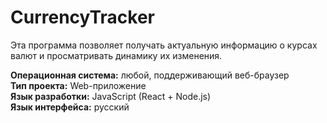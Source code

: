 # CurrencyTracker

Эта программа позволяет получать актуальную информацию о курсах валют и просматривать динамику их изменения.

**Операционная система:** любой, поддерживающий веб-браузер  
**Тип проекта:** Web-приложение  
**Язык разработки:** JavaScript (React + Node.js)  
**Язык интерфейса:** русский
